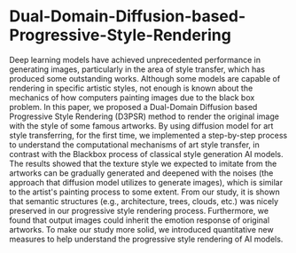 # Dual-Domain-Diffusion-based-Progressive-Style-Rendering

Deep learning models have achieved unprecedented performance in generating images, particularly in the area of style transfer, which has produced some outstanding works. Although some models are capable of rendering in specific artistic styles, not enough is known about the mechanics of how computers painting images due to the black box problem. In this paper, we proposed a Dual-Domain Diffusion based Progressive Style Rendering (D3PSR) method to render the original image with the style of some famous artworks. By using diffusion model for art style transferring, for the first time, we implemented a step-by-step process to understand the computational mechanisms of art style transfer, in contrast with the Blackbox process of classical style generation AI models. The results showed that the texture style we expected to imitate from the artworks can be gradually generated and deepened with the noises (the approach that diffusion model utilizes to generate images), which is similar to the artist's painting process to some extent. From our study, it is shown that semantic structures (e.g., architecture, trees, clouds, etc.) was nicely preserved in our progressive style rendering process. Furthermore, we found that output images could inherit the emotion response of original artworks. To make our study more solid, we introduced quantitative new measures to help understand the progressive style rendering of AI models.
